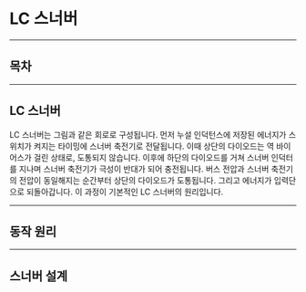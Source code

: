LC 스너버
=

---

## 목차

---

## LC 스너버

LC 스너버는 그림과 같은 회로로 구성됩니다.
먼저 누설 인덕턴스에 저장된 에너지가 스위치가 켜지는 타이밍에 스너버 축전기로 전달됩니다.
이때 상단의 다이오드는 역 바이어스가 걸린 상태로, 도통되지 않습니다.
이후에 하단의 다이오드를 거쳐 스너버 인덕터를 지나며 스너버 축전기가 극성이 반대가 되어 충전됩니다.
버스 전압과 스너버 축전기의 전압이 동일해지는 순간부터 상단의 다이오드가 도통됩니다.
그리고 에너지가 입력단으로 되돌아갑니다.
이 과정이 기본적인 LC 스너버의 원리입니다.

---

## 동작 원리

---

## 스너버 설계
